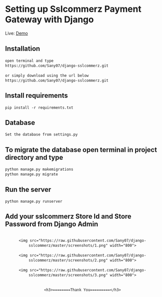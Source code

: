 
# Setting up Sslcommerz Payment Gateway with Django


Live: [Demo](https://donatehub.herokuapp.com/)

## Installation

```
open terminal and type
https://github.com/Sany07/django-sslcommerz.git

or simply download using the url below
https://github.com/Sany07/django-sslcommerz.git
```

## Install requirements

```
pip install -r requirements.txt
```
## Database

```
Set the database from settings.py
```

## To migrate the database open terminal in project directory and type
```
python manage.py makemigrations
python manage.py migrate
```

## Run the server
```
python manage.py runserver
```

## Add your sslcommerz Store Id and Store Password from Django Admin

```
```
<div align="center">
    
    <img src="https://raw.githubusercontent.com/Sany07/django-sslcommerz/master/screenshots/1.png" width="800">

    <img src="https://raw.githubusercontent.com/Sany07/django-sslcommerz/master/screenshots/2.png" width="800">

    <img src="https://raw.githubusercontent.com/Sany07/django-sslcommerz/master/screenshots/3.png" width="800">


    <h3>========Thank You=========</h3>
</div>

